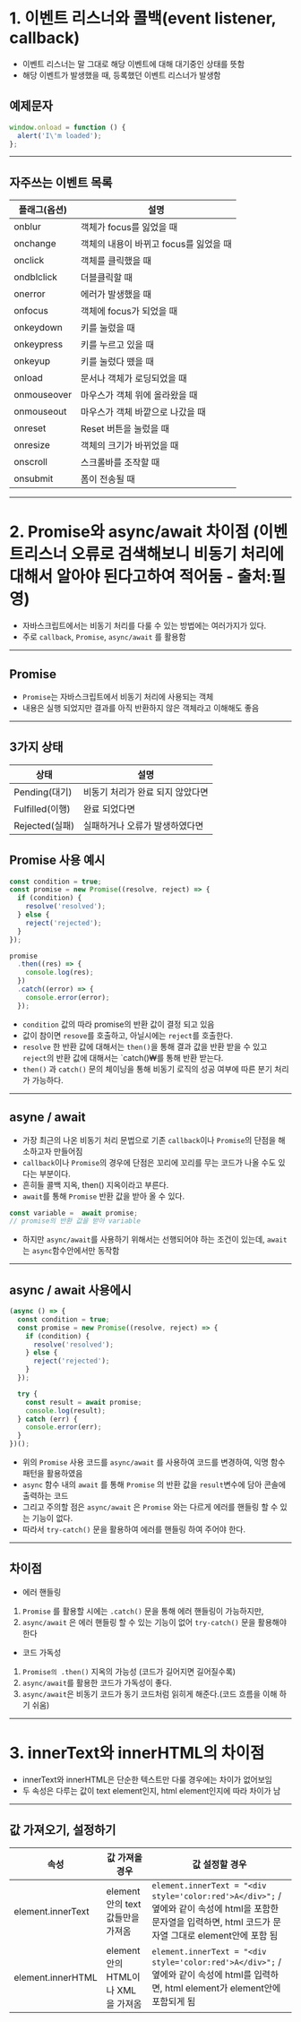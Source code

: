# 1. 이벤트 리스너와 콜백(event listener, callback)
- 이벤트 리스너는 말 그대로 해당 이벤트에 대해 대기중인 상태를 뜻함
- 해당 이벤트가 발생했을 때, 등록했던 이벤트 리스너가 발생함

## 예제문자
``` js
window.onload = function () {
  alert('I\'m loaded');
};
```
---
## 자주쓰는 이벤트 목록
플래그(옵션) | 설명
-- | --
onblur | 객체가 focus를 잃었을 때
onchange | 객체의 내용이 바뀌고 focus를 잃었을 때
onclick | 객체를 클릭했을 때
ondblclick | 더블클릭할 때
onerror | 에러가 발생했을 때
onfocus | 객체에 focus가 되었을 때
onkeydown | 키를 눌렀을 때
onkeypress | 키를 누르고 있을 때
onkeyup | 키를 눌렀다 뗐을 때
onload | 문서나 객체가 로딩되었을 때
onmouseover | 마우스가 객체 위에 올라왔을 때
onmouseout | 마우스가 객체 바깥으로 나갔을 때
onreset | Reset 버튼을 눌렀을 때
onresize | 객체의 크기가 바뀌었을 때
onscroll | 스크롤바를 조작할 때
onsubmit | 폼이 전송될 때
---
# 2. Promise와 async/await 차이점 (이벤트리스너 오류로 검색해보니 비동기 처리에 대해서 알아야 된다고하여 적어둠 - 출처:필영)
- 자바스크립트에서는 비동기 처리를 다룰 수 있는 방법에는 여러가지가 있다.
- 주로 `callback`, `Promise`, `async/await` 를 활용함
---
## Promise
- `Promise`는 자바스크립트에서 비동기 처리에 사용되는 객체
- 내용은 실행 되었지만 결과를 아직 반환하지 않은 객체라고 이해해도 좋음
---
## 3가지 상태
상태 | 설명
-- | --
Pending(대기) | 비동기 처리가 완료 되지 않았다면
Fulfilled(이행) | 완료 되었다면
Rejected(실패) | 실패하거나 오류가 발생하였다면

## Promise 사용 예시
```js
const condition = true;
const promise = new Promise((resolve, reject) => {
  if (condition) {
    resolve('resolved');
  } else {
    reject('rejected');
  }
});

promise
  .then((res) => {
    console.log(res);
  })
  .catch((error) => {
    console.error(error);
  });
```
- `condition` 값의 따라 promise의 반환 값이 결정 되고 있음
- 값이 참이면 `resove`를 호출하고, 아닐시에는 `reject`를 호출한다.
- `resolve` 한 반환 값에 대해서는 `then()`을 통해 결과 값을 반환 받을 수 있고 `reject`의 반환 값에 대해서는 `catch()₩를 통해 반환 받는다.
- `then()` 과 `catch()` 문의 체이닝을 통해 비동기 로직의 성공 여부에 따른 분기 처리가 가능하다.
---
## asyne / await
- 가장 최근의 나온 비동기 처리 문법으로 기존 `callback`이나 `Promise`의 단점을 해소하고자 만들어짐
- `callback`이나 `Promise`의 경우에 단점은 꼬리에 꼬리를 무는 코드가 나올 수도 있다는 부분이다.
- 흔히들 콜백 지옥, then() 지옥이라고 부른다.
- `await`를 통해 `Promise` 반환 값을 받아 올 수 있다.
```js
const variable =  await promise;
// promise의 반환 값을 받아 variable
```
- 하지만 `async/await`를 사용하기 위해서는 선행되어야 하는 조건이 있는데, `await`는 `async`함수안에서만 동작함
---
## async / await 사용에시
```js
(async () => {
  const condition = true;
  const promise = new Promise((resolve, reject) => {
    if (condition) {
      resolve('resolved');
    } else {
      reject('rejected');
    }
  });

  try {
    const result = await promise;
    console.log(result);
  } catch (err) {
    console.error(err);
  }
})();
```
- 위의 `Promise` 사용 코드를 `async/await` 를 사용하여 코드를 변경하여, 익명 함수 패턴을 활용하였음
- `async` 함수 내의 `await` 를 통해 `Promise` 의 반환 값을 `result`변수에 담아 콘솔에 출력하는 코드
- 그리고 주의할 점은 `async/await` 은 `Promise` 와는 다르게 에러를 핸들링 할 수 있는 기능이 없다.
- 따라서 `try-catch()` 문을 활용하여 에러를 핸들링 하여 주어야 한다.
___
## 차이점
- 에러 핸들링
1. `Promise` 를 활용할 시에는 `.catch()` 문을 통해 에러 핸들링이 가능하지만,
2. `async/await` 은 에러 핸들링 할 수 있는 기능이 없어 `try-catch()` 문을 활용해야 한다
- 코드 가독성
1. `Promise의 .then()` 지옥의 가능성 (코드가 길어지면 길어질수록)
2. `async/await`를 활용한 코드가 가독성이 좋다.
3. `async/await`은 비동기 코드가 동기 코드처럼 읽히게 해준다.(코드 흐름을 이해 하기 쉬움)
---
# 3. innerText와 innerHTML의 차이점
- innerText와 innerHTML은 단순한 텍스트만 다룰 경우에는 차이가 없어보임
- 두 속성은 다루는 값이 text element인지, html element인지에 따라 차이가 남
---
## 값 가져오기, 설정하기

속성 | 값 가져올 경우 | 값 설정할 경우
-- | -- | --
element.innerText | element 안의 text 값들만을 가져옴 | `element.innerText = "<div style='color:red'>A</div>";` / 옆에와 같이 속성에 html을 포함한 문자열을 입력하면, html 코드가 문자열 그대로 element안에 포함 됨
element.innerHTML | element 안의 HTML이나 XML을 가져옴 | `element.innerText = "<div style='color:red'>A</div>";` / 옆에와 같이 속성에 html를 입력하면, html element가 element안에 포함되게 됨

